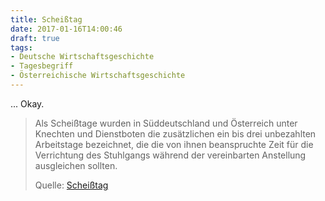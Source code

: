 ```yaml
---
title: Scheißtag
date: 2017-01-16T14:00:46
draft: true
tags:
- Deutsche Wirtschaftsgeschichte
- Tagesbegriff
- Österreichische Wirtschaftsgeschichte
---
```


... Okay.

> Als Scheißtage wurden in Süddeutschland und Österreich unter Knechten und
> Dienstboten die zusätzlichen ein bis drei unbezahlten Arbeitstage bezeichnet,
> die die von ihnen beanspruchte Zeit für die Verrichtung des Stuhlgangs während
> der vereinbarten Anstellung ausgleichen sollten.
>
> Quelle: [Scheißtag](https://de.wikipedia.org/wiki/Scheißtag)

